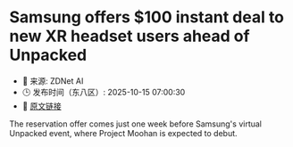 # Samsung offers $100 instant deal to new XR headset users ahead of Unpacked
- 📅 来源: ZDNet AI
- 🕒 发布时间（东八区）: 2025-10-15 07:00:30
- 🔗 [原文链接](https://www.zdnet.com/article/samsung-offers-100-instant-deal-to-new-xr-headset-users-ahead-of-unpacked/)

The reservation offer comes just one week before Samsung's virtual Unpacked event, where Project Moohan is expected to debut.